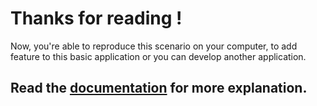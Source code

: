 # Thanks for reading !

Now, you're able to reproduce this scenario on your computer, to add feature to this basic application or you can develop another application.

## Read the [documentation](https://doc.zetapush.com) for more explanation.